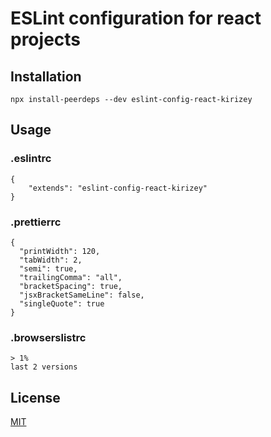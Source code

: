 # ESLint configuration for react projects

## Installation
```
npx install-peerdeps --dev eslint-config-react-kirizey
```

## Usage
### .eslintrc

```
{
    "extends": "eslint-config-react-kirizey"
}
```

### .prettierrc
```
{
  "printWidth": 120,
  "tabWidth": 2,
  "semi": true,
  "trailingComma": "all",
  "bracketSpacing": true,
  "jsxBracketSameLine": false,
  "singleQuote": true
}
```

### .browserslistrc
```
> 1%
last 2 versions
```

## License
[MIT](https://choosealicense.com/licenses/mit/)